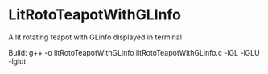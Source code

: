# LitRotoTeapotWithGLInfo
A lit rotating teapot with GLinfo displayed in terminal

Build: g++ -o litRotoTeapotWithGLinfo litRotoTeapotWithGLinfo.c -lGL -lGLU -lglut
